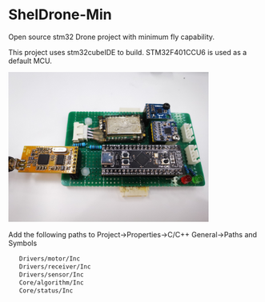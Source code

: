 # ShelDrone-Min

 Open source stm32 Drone project with minimum fly capability. 
 
 This project uses stm32cubeIDE to build. STM32F401CCU6 is used as a default MCU.

[<img src="info/flight_control.jpeg" width="400"/>](implementation)

 Add the following paths to Project->Properties->C/C++ General->Paths and Symbols
 
 ```
 	Drivers/motor/Inc
 	Drivers/receiver/Inc
 	Drivers/sensor/Inc
 	Core/algorithm/Inc
 	Core/status/Inc
 ```
